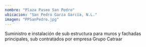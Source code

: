```yaml
---
nombre: "Plaza Paseo San Pedro"
ubicacion: "San Pedro Garza García, N.L."
imagen: "PPSanPedro.jpg"
---
```


Suministro e instalación de sub estructura para muros y fachadas principales, sub contratados por empresa Grupo Catraar